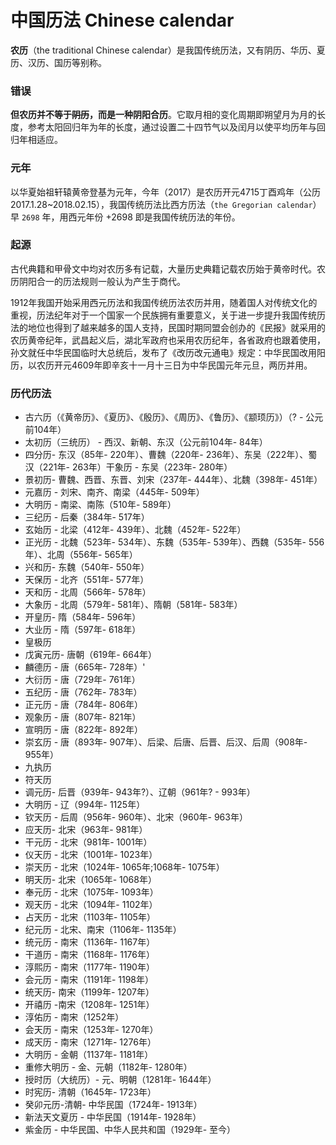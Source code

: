 # 中国历法 Chinese calendar

**农历**（the traditional Chinese calendar）是我国传统历法，又有阴历、华历、夏历、汉历、国历等别称。

### 错误

**但农历并不等于**~~**阴历**~~**，而是一种阴阳合历**。它取月相的变化周期即朔望月为月的长度，参考太阳回归年为年的长度，通过设置二十四节气以及闰月以使平均历年与回归年相适应。

### 元年

以华夏始祖轩辕黄帝登基为元年，今年（2017）是农历开元4715丁酉鸡年（公历2017.1.28~2018.02.15），我国传统历法比西方历法（`the Gregorian calendar`）早 `2698` 年，用西元年份 +2698 即是我国传统历法的年份。

### 起源

古代典籍和甲骨文中均对农历多有记载，大量历史典籍记载农历始于黄帝时代。农历阴阳合一的历法规则一般认为产生于商代。

1912年我国开始采用西元历法和我国传统历法农历并用，随着国人对传统文化的重视，历法纪年对于一个国家一个民族拥有重要意义，关于进一步提升我国传统历法的地位也得到了越来越多的国人支持，民国时期同盟会创办的《民报》就采用的农历黄帝纪年，武昌起义后，湖北军政府也采用农历纪年，各省政府也跟着使用， 孙文就任中华民国临时大总统后，发布了《改历改元通电》规定：中华民国改用阳历，以农历开元4609年即辛亥十一月十三日为中华民国元年元旦，两历并用。

### 历代历法

* 古六历（《黄帝历》、《夏历》、《殷历》、《周历》、《鲁历》、《颛顼历》）（? - 公元前104年）
* 太初历（三统历） - 西汉、新朝、东汉（公元前104年- 84年）
* 四分历- 东汉（85年- 220年）、曹魏（220年- 236年）、东吴（222年）、蜀汉（221年- 263年）干象历 - 东吴（223年- 280年）
* 景初历- 曹魏、西晋、东晋、刘宋（237年- 444年）、北魏（398年- 451年）
* 元嘉历 - 刘宋、南齐、南梁（445年- 509年）
* 大明历 - 南梁、南陈（510年- 589年）
* 三纪历 - 后秦（384年- 517年）
* 玄始历 - 北梁（412年- 439年）、北魏（452年- 522年）
* 正光历 - 北魏（523年- 534年）、东魏（535年- 539年）、西魏（535年- 556年）、北周（556年- 565年）
* 兴和历- 东魏（540年- 550年）
* 天保历 - 北齐（551年- 577年）
* 天和历 - 北周（566年- 578年）
* 大象历 - 北周（579年- 581年）、隋朝（581年- 583年）
* 开皇历- 隋（584年- 596年）
* 大业历 - 隋（597年- 618年）
* 皇极历
* 戊寅元历- 唐朝（619年- 664年）
* 麟德历 - 唐（665年- 728年）'
* 大衍历 - 唐（729年- 761年）
* 五纪历 - 唐（762年- 783年）
* 正元历 - 唐（784年- 806年）
* 观象历 - 唐（807年- 821年）
* 宣明历 - 唐（822年- 892年）
* 崇玄历 - 唐（893年- 907年）、后梁、后唐、后晋、后汉、后周（908年- 955年）
* 九执历
* 符天历
* 调元历- 后晋（939年- 943年?）、辽朝（961年? - 993年）
* 大明历 - 辽（994年- 1125年）
* 钦天历 - 后周（956年- 960年）、北宋（960年- 963年）
* 应天历- 北宋（963年- 981年）
* 干元历 - 北宋（981年- 1001年）
* 仪天历 - 北宋（1001年- 1023年）
* 崇天历 - 北宋（1024年- 1065年;1068年- 1075年）
* 明天历- 北宋（1065年- 1068年）
* 奉元历 - 北宋（1075年- 1093年）
* 观天历 - 北宋（1094年- 1102年）
* 占天历 - 北宋（1103年- 1105年）
* 纪元历 - 北宋、南宋（1106年- 1135年）
* 统元历 - 南宋（1136年- 1167年）
* 干道历 - 南宋（1168年- 1176年）
* 淳熙历 - 南宋（1177年- 1190年）
* 会元历 - 南宋（1191年- 1198年）
* 统天历- 南宋（1199年- 1207年）
* 开禧历 -南宋（1208年- 1251年）
* 淳佑历 - 南宋（1252年）
* 会天历 - 南宋（1253年- 1270年）
* 成天历 - 南宋（1271年- 1276年）
* 大明历 - 金朝（1137年- 1181年）
* 重修大明历 - 金、元朝（1182年- 1280年）
* 授时历（大统历）- 元、明朝（1281年- 1644年）
* 时宪历- 清朝（1645年- 1723年）
* 癸卯元历-清朝- 中华民国（1724年- 1913年）
* 新法天文夏历 - 中华民国（1914年- 1928年）
* 紫金历 - 中华民国、中华人民共和国（1929年- 至今）



